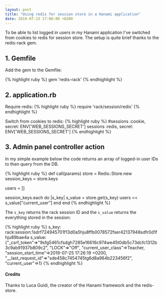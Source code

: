 ```yaml
---
layout: post
title: "Using redis for session store in a Hanami application"
date: 2019-07-23 17:00:00 +0200
---
```


To be able to list logged in users in my Hanami application I've switched from cookies
to redis for session store. The setup is quite brief thanks to the redis-rack gem.

## 1. Gemfile

Add the gem to the Gemfile:

{% highlight ruby %}
gem 'redis-rack'
{% endhighlight %}


## 2. application.rb

Require redis:
{% highlight ruby %}
require 'rack/session/redis'
{% endhighlight %}

Switch from cookies to redis:
{% highlight ruby %}
#sessions :cookie, secret: ENV['WEB_SESSIONS_SECRET']
sessions :redis, secret: ENV['WEB_SESSIONS_SECRET']
{% endhighlight %}

## 3. Admin panel controller action

In my simple example below the code returns an array of logged-in user IDs to then query from the DB.

{% highlight ruby %}
def call(params)
  store = Redis::Store.new
  session_keys = store.keys
  
  users = []
  
  session_keys.each do |s_key| 
    s_value = store.get(s_key)
    users << s_value["current_user"]
  end
end
{% endhighlight %}


The `s_key` returns the rack session ID and the `s_value` returns the everything stored in the session:

{% highlight ruby %}
s_key: rack:session:1sdrf724945701f13d0a5hju8ffb0078572fser42137948sdfr0d1fhju89bae4a
s_value: {"_csrf_token"=>"9sfg5461cfsdgh7285e16616c974we45t0db5c73dcfc1312b3c9ab91937b809c2", "LOCK"=>"Off", "current_user_class"=>Teacher, "session_start_time"=>2019-07-25 17:26:19 +0200, "__last_request_id"=>"sde458c7454745tg6d8a964b223456f2", "current_user"=>1}
{% endhighlight %}

#### Credits
Thanks to Luca Guidi, the creator of the Hanami framework and the redis-store.
